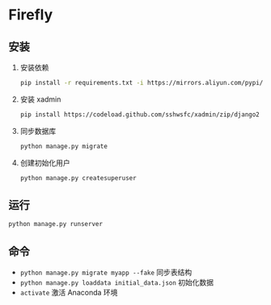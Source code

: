 # Firefly

## 安装

1. 安装依赖
    ```sh
    pip install -r requirements.txt -i https://mirrors.aliyun.com/pypi/simple/
    ```
1. 安装 xadmin
    ```sh
    pip install https://codeload.github.com/sshwsfc/xadmin/zip/django2
    ```
1. 同步数据库
    ```sh
    python manage.py migrate
    ```
1. 创建初始化用户
    ```sh
    python manage.py createsuperuser
    ```

## 运行

```sh
python manage.py runserver
```

## 命令

- `python manage.py migrate myapp --fake` 同步表结构
- `python manage.py loaddata initial_data.json` 初始化数据
- `activate` 激活 Anaconda 环境
